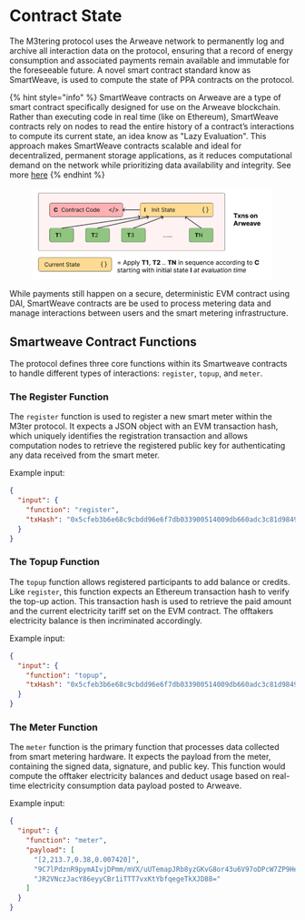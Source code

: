 # Contract State

The M3tering protocol uses the Arweave network to permanently log and archive all interaction data on the protocol, ensuring that a record of energy consumption and associated payments remain available and immutable for the foreseeable future. A novel smart contract standard know as SmartWeave, is used to compute the state of PPA contracts on the protocol.&#x20;

{% hint style="info" %}
SmartWeave contracts on Arweave are a type of smart contract specifically designed for use on the Arweave blockchain. Rather than executing code in real time (like on Ethereum), SmartWeave contracts rely on nodes to read the entire history of a contract’s interactions to compute its current state, an idea know as "Lazy Evaluation". This approach makes SmartWeave contracts scalable and ideal for decentralized, permanent storage applications, as it reduces computational demand on the network while prioritizing data availability and integrity. See more [here](https://dev.to/fllstck/smart-contracts-on-arweave-46l8)
{% endhint %}

<figure><img src="../.gitbook/assets/image.png" alt=""><figcaption></figcaption></figure>

While payments still happen on a secure, deterministic EVM contract using DAI, SmartWeave contracts are be used to process metering data and manage interactions between users and the smart metering infrastructure.

## Smartweave Contract Functions

The protocol defines three core functions within its Smartweave contracts to handle different types of interactions: `register`, `topup`, and `meter`.

### **The Register Function**

The `register` function is used to register a new smart meter within the M3ter protocol. It expects a JSON object with an EVM transaction hash, which uniquely identifies the registration transaction and allows computation nodes to retrieve the registered public key for authenticating any data received from the smart meter.&#x20;

Example input:

```json
{
  "input": {
    "function": "register",
    "txHash": "0x5cfeb3b6e68c9cbdd96e6f7db033900514009db660adc3c81d98495e6600506b"
  }
}
```

### **The Topup Function**

&#x20;The `topup` function allows registered participants to add balance or credits. Like `register`, this function expects an Ethereum transaction hash to verify the top-up action. This transaction hash is used to retrieve the paid amount and the current electricity tariff set on the EVM contract. The offtakers electricity balance is then incriminated accordingly. &#x20;

Example input:

```json
{
  "input": {
    "function": "topup",
    "txHash": "0x5cfeb3b6e68c9cbdd96e6f7db033900514009db660adc3c81d98495e6600506b"
  }
}
```

### **The Meter Function**

The `meter` function is the primary function that processes data collected from smart metering hardware. It expects the payload from the meter, containing the signed data, signature, and public key. This function would compute the offtaker electricity balances and deduct usage based on real-time electricity consumption data payload posted to Arweave.

Example input:

```json
{
  "input": {
    "function": "meter",
    "payload": [
      "[2,213.7,0.38,0.007420]",
      "9C7lPdznR9pymAIvjDPmm/mVX/uUTemapJRb8yzGKvG8or43u6V97oDPcW7ZP9HeHRZrGEf1iIkyLixAVdWsDg==",
      "JR2VNczJacY86eyyCBr1iTTT7vxKtYbfqegeTkXJD88="
    ]
  }
}
```
